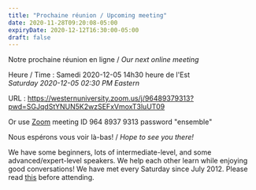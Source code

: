 ```yaml
---
title: "Prochaine réunion / Upcoming meeting"
date: 2020-11-28T09:20:08-05:00
expiryDate: 2020-12-12T16:30:00-05:00
draft: false
---
```


Notre prochaine réunion en ligne / _Our next online meeting_

Heure / Time
: Samedi 2020-12-05 14h30 heure de l'Est  
  _Saturday 2020-12-05 02:30 PM Eastern_

URL
: https://westernuniversity.zoom.us/j/96489379313?pwd=SGJqdStYNUN5K2wzSEFxVmoxT3luUT09

Or use [Zoom](https://zoom.us/) meeting ID 964 8937 9313 password "ensemble"
<!--more-->

Nous espérons vous voir là-bas! / _Hope to see you there!_

We have some beginners, lots of intermediate-level, and some advanced/expert-level speakers. We help each other learn while enjoying good conversations! We have met every Saturday since July 2012. Please read [this](/about/) before attending.
